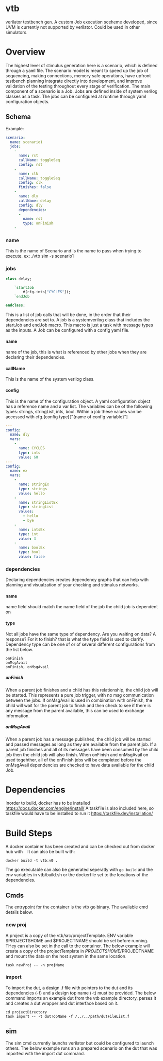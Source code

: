 # vtb
verilator testbench gen. A custom Job execution sceheme developed, since UVM is currently not supported by verilator. Could be used in other simulators.
# Overview
The highest level of stimulus generation here is a scenario, which is defined through a yaml file. The scenario model is meant to speed up the job of sequencing, making connections, memory safe operations, have upfront testbench planning integrate directly into development, and improve validation of the testing throughout every stage of verification. The main component of a scenario is a Job. Jobs are defined inside of system verilog classes as a task. The jobs can be configured at runtime through yaml configuration objects.

## Schema

Example:
```yaml
scenario:
  name: scenario1 
  jobs:
    -
      name: rst
      callName: toggleSeq
      config: rst
    -
      name: clk
      callName: toggleSeq
      config: clk
      finishes: false
    -
      name: dly
      callName: delay
      config: dly
      dependencies:
      -
        name: rst
        type: onFinish
    -

```

### name
This is the name of Scenario and is the name to pass when trying to execute. ex: ./vtb sim -s scenario1
### jobs
```sv
class delay;

    `startJob
        #(cfg.ints["CYCLES"]);
    `endJob

endclass;

```
This is a list of job calls that will be done, in the order that their dependencies are set to. A job is a systemverilog class that includes the startJob and endJob macro. This macro is just a task with message types as the inputs. A Job can be configured with a config yaml file.
#### name
name of the job, this is what is referenced by other jobs when they are declaring their dependencies.
#### callName
This is the name of the system verilog class. 
#### config
This is the name of the configuration object. A yaml configuration object has a reference name and a var list. The variables can be of the following types:  strings, stringList, ints, bool. Within a job these values van be accessed with cfg.{config type}["{name of config variable}"]
``` yaml
---
config:
  name: dly
  vars:
    -
      name: CYCLES
      type: ints
      value: 60
---
config:
  name: ex
  vars:
    -
      name: stringEx
      type: strings
      value: hello
    -
      name: stringListEx
      type: stringList
      values: 
        - hello
        - bye
    -
      name: intsEx
      type: int
      value: 3
    -
      name: boolEx
      type: bool
      value: false
```
### dependencies
Declaring dependencies creates dependency graphs that can help with planning and visualzation of your checking and stimulus networks.
#### name
name field should match the name field of the job the child job is dependent on
#### type
Not all jobs have the same type of dependency. Are you waiting on data? A response? For it to finish? that is what the type field is used to clarify. Dependency type can be one of or of several different configurations from the list below.

```
onFinish
onMsgAvail
onFinish, onMsgAvail
```
##### onFinish
When a parent job finishes and a child has this relationship, the child job will be started. This represents a pure job trigger, with no msg communication between the jobs. If onMsgAvail is used in combination with onFinish, the child will wait for the parent job to finish and then check to see if there is any message from the parent available, this can be used to exchange information.
##### onMsgAvail
When a parent job has a message published, the child job will be started and passed messages as long as they are available from the parent job. If a parent job finishes and all of its messages have been consumed by the child job then the child job will also finish. When onFinish and onMsgAvail on used togehther, all of the onFinish jobs will be completed before the onMsgAvail dependencies are checked to have data available for the child Job. 
# Dependencies
Inorder to build, docker has to be installed
https://docs.docker.com/engine/install/
A taskfile is also included here, so taskfile would have to be installed to run it
https://taskfile.dev/installation/
# Build Steps
A docker container has been created and can be checked out from docker hub with
```` ````
It can also be built with:

```docker build -t vtb:v0 .```

The go executable can also be generated seperatly with ```` go build ```` and the env variables in vtb/build.sh or the dockerfile set to the locations of the dependencies.
## Cmds
The entrypoint for the container is the vtb go binary. The available cmd details below.
### new proj
A project is a copy of the vtb/src/projectTemplate. ENV variable $PROJECTSHOME and $PROJECTNAME should be set before running. THey can also be set in the call to the container. The below example will create a copy of the projectTemplate in $PROJECTSHOME/$PROJECTNAME and mount the data on the host system in the same location.
````
task newProj -- -n projName
````
### import
To import the dut, a design .f file with pointers to the dut and its dependencies (-f) and a design top name (-t) must be provided. The below command imports an example dut from the vtb example directory, parses it and creates a dut wrapper and dut interface based on it.
````
cd projectDirectory
task import -- -t dutTopName -f /../../path/dutFileList.f
````
## sim
The sim cmd currently launchs verilator but could be configured to launch others. The below example runs an a prepared scenario on the dut that was imported with the import dut command.
```

```